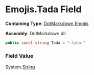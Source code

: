 # Emojis\.Tada Field

**Containing Type**: [DotMarkdown](../../README.md)\.[Emojis](../README.md)

**Assembly**: DotMarkdown\.dll

```csharp
public const string Tada = ":tada:"
```

### Field Value

System\.[String](https://docs.microsoft.com/en-us/dotnet/api/system.string)